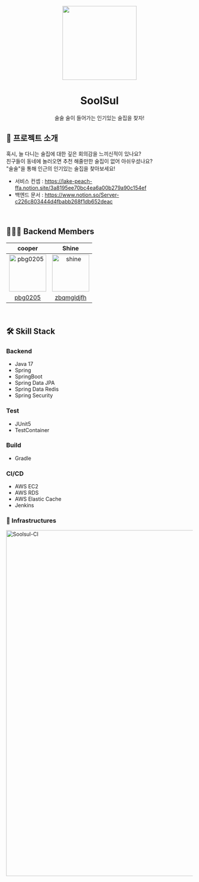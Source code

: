 <p align="middle" >
  <img width="200px;" src="https://user-images.githubusercontent.com/60593969/215489010-66ac7789-8dbf-4bae-9801-1bf601542e5d.png"/>
</p>
<h1 align="middle">SoolSul</h1>
<p align="middle">술술 술이 들어가는 인기있는 술집을 찾자!</p>

## 💌 프로젝트 소개

혹시,
늘 다니는 술집에 대한 깊은 회의감을 느끼신적이 있나요?    
친구들이 동네에 놀러오면 추천 해줄만한 술집이 없어 아쉬우셨나요?    
"술술"을 통해 인근의 인기있는 술집을 찾아보세요!

- 서비스 컨셉 : https://lake-peach-ffa.notion.site/3a8195ee70bc4ea6a00b279a90c154ef
- 백엔드 문서 : https://www.notion.so/Server-c226c803444d4fbabb268f1db652deac

<br>

## 👩‍👦‍👦 Backend Members

|cooper|Shine|
|:-:|:-:|
|<img src="https://avatars.githubusercontent.com/pbg0205?v=4" alt="pbg0205" width="100" height="100">|<img src="https://avatars.githubusercontent.com/u/60593969?v=4" alt="shine" width="100" height="100">|
|[pbg0205](https://github.com/pbg0205)|[zbqmgldjfh](https://github.com/zbqmgldjfh)|

<br>

## 🛠 Skill Stack

### Backend

- Java 17
- Spring
- SpringBoot
- Spring Data JPA
- Spring Data Redis
- Spring Security

### Test
- JUnit5
- TestContainer

### Build

- Gradle

### CI/CD

- AWS EC2
- AWS RDS
- AWS Elastic Cache
- Jenkins

### 🔌 Infrastructures

<img width="935" alt="Soolsul-CI" src="https://user-images.githubusercontent.com/60593969/215485428-cca9a6ed-975b-4092-b7f6-5b9d9f20bf3c.png">

